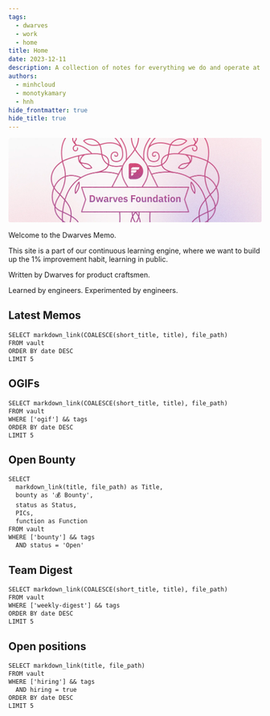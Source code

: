 ```yaml
---
tags:
  - dwarves
  - work
  - home
title: Home
date: 2023-12-11
description: A collection of notes for everything we do and operate at Dwarves. This is where we keep our internal notes.
authors:
  - minhcloud
  - monotykamary
  - hnh
hide_frontmatter: true
hide_title: true
---
```


![](assets/home_cover.webp)

Welcome to the Dwarves Memo.

This site is a part of our continuous learning engine, where we want to build up the 1% improvement habit, learning in public.

Written by Dwarves for product craftsmen.

Learned by engineers. Experimented by engineers.

## Latest Memos
```dsql-list
SELECT markdown_link(COALESCE(short_title, title), file_path)
FROM vault
ORDER BY date DESC
LIMIT 5
```

## OGIFs
```dsql-list
SELECT markdown_link(COALESCE(short_title, title), file_path)
FROM vault
WHERE ['ogif'] && tags
ORDER BY date DESC
LIMIT 5
```

## Open Bounty

```dsql-table
SELECT
  markdown_link(title, file_path) as Title,
  bounty as '💰 Bounty',
  status as Status,
  PICs,
  function as Function
FROM vault
WHERE ['bounty'] && tags
  AND status = 'Open'
```

## Team Digest

```dsql-list
SELECT markdown_link(COALESCE(short_title, title), file_path)
FROM vault
WHERE ['weekly-digest'] && tags
ORDER BY date DESC
LIMIT 5
```

## Open positions

```dsql-list
SELECT markdown_link(title, file_path)
FROM vault
WHERE ['hiring'] && tags
  AND hiring = true
ORDER BY date DESC
LIMIT 5
```
